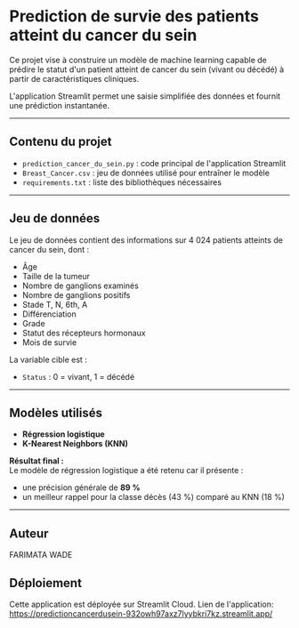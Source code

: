 #  Prediction de survie des patients atteint du cancer du sein 

Ce projet vise à construire un modèle de machine learning capable de prédire le statut d'un patient atteint de cancer du sein (vivant ou décédé) à partir de caractéristiques cliniques.  

L'application Streamlit permet une saisie simplifiée des données et fournit une prédiction instantanée.

---

## Contenu du projet

- `prediction_cancer_du_sein.py` : code principal de l'application Streamlit  
- `Breast_Cancer.csv` : jeu de données utilisé pour entraîner le modèle  
- `requirements.txt` : liste des bibliothèques nécessaires

---

## Jeu de données

Le jeu de données contient des informations sur 4 024 patients atteints de cancer du sein, dont :  

- Âge  
- Taille de la tumeur  
- Nombre de ganglions examinés  
- Nombre de ganglions positifs  
- Stade T, N, 6th, A  
- Différenciation  
- Grade  
- Statut des récepteurs hormonaux  
- Mois de survie  

La variable cible est :  

- `Status` : 0 = vivant, 1 = décédé  

---

## Modèles utilisés

- **Régression logistique**
- **K-Nearest Neighbors (KNN)**

 **Résultat final :**  
Le modèle de régression logistique a été retenu car il présente :  
- une précision générale de **89 %**  
- un meilleur rappel pour la classe décès (43 %) comparé au KNN (18 %)

---
## Auteur

FARIMATA WADE

## Déploiement

Cette application est déployée sur Streamlit Cloud.
Lien de l'application: https://predictioncancerdusein-932owh97axz7lyybkri7kz.streamlit.app/

